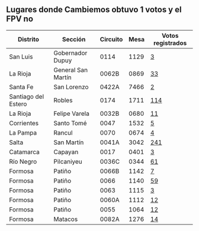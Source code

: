 ## Lugares donde Cambiemos obtuvo 1 votos y el FPV no

Distrito | Sección | Circuito | Mesa | Votos registrados
 --- | --- | --- | --- | ---
San Luis | Gobernador Dupuy | 0114 | 1129 | [3](http://www.resultados.gob.ar/bltgetelegr/19/009/0114/190090114_1129.htm)
La Rioja | General San Martín | 0062B | 0869 | [33](http://www.resultados.gob.ar/bltgetelegr/12/018/0062B/120180062B0869.htm)
Santa Fe | San Lorenzo | 0422A | 7466 | [2](http://www.resultados.gob.ar/bltgetelegr/21/020/0422A/210200422A7466.htm)
Santiago del Estero | Robles | 0174 | 1711 | [114](http://www.resultados.gob.ar/bltgetelegr/22/021/0174/220210174_1711.htm)
La Rioja | Felipe Varela | 0032B | 0680 | [11](http://www.resultados.gob.ar/bltgetelegr/12/008/0032B/120080032B0680.htm)
Corrientes | Santo Tomé | 0047 | 1532 | [5](http://www.resultados.gob.ar/bltgetelegr/05/007/0047/050070047_1532.htm)
La Pampa | Rancul | 0070 | 0674 | [4](http://www.resultados.gob.ar/bltgetelegr/11/018/0070/110180070_0674.htm)
Salta | San Martín | 0041A | 3042 | [241](http://www.resultados.gob.ar/bltgetelegr/17/008/0041A/170080041A3042.htm)
Catamarca | Capayan | 0017 | 0401 | [3](http://www.resultados.gob.ar/bltgetelegr/03/002/0017/030020017_0401.htm)
Río Negro | Pilcaniyeu | 0036C | 0344 | [61](http://www.resultados.gob.ar/bltgetelegr/16/008/0036C/160080036C0344.htm)
Formosa | Patiño | 0066B | 1142 | [7](http://www.resultados.gob.ar/bltgetelegr/09/006/0066B/090060066B1142.htm)
Formosa | Patiño | 0066 | 1140 | [59](http://www.resultados.gob.ar/bltgetelegr/09/006/0066/090060066_1140.htm)
Formosa | Patiño | 0063 | 1115 | [3](http://www.resultados.gob.ar/bltgetelegr/09/006/0063/090060063_1115.htm)
Formosa | Patiño | 0060A | 1112 | [12](http://www.resultados.gob.ar/bltgetelegr/09/006/0060A/090060060A1112.htm)
Formosa | Patiño | 0055 | 1064 | [12](http://www.resultados.gob.ar/bltgetelegr/09/006/0055/090060055_1064.htm)
Formosa | Matacos | 0082A | 1276 | [14](http://www.resultados.gob.ar/bltgetelegr/09/008/0082A/090080082A1276.htm)